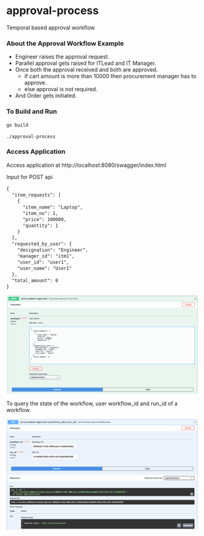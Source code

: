 # approval-process
Temporal based approval workflow


### About the Approval Workflow Example
* Engineer raises the approval request.
* Parallel approval gets raised for ITLead and IT Manager.
* Once both the approval received and both are approved. 
    - if cart amount is more than 10000 then procurement manager has to approve.
    - else approval is not required.
* And Order gets initiated.


### To Build and Run
```
go build
```

```
./approval-process
```
### Access Application
Access application at http://localhost:8080/swagger/index.html

Input for POST api
```
{
  "item_requests": [
    {
      "item_name": "Laptop",
      "item_no": 1,
      "price": 100000,
      "quantity": 1
    }
  ],
  "requested_by_user": {
    "designation": "Engineer",
    "manager_id": "itm1",
    "user_id": "user1",
    "user_name": "User1"
  },
  "total_amount": 0
}
```
![img.png](common/initiate_approval_process.png)

To query the state of the workflow, user workflow_id and run_id of a workflow.

![img.png](common/query_approval_workflow_state.png)